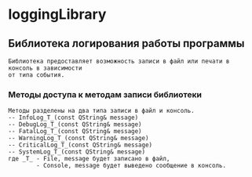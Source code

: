 # loggingLibrary

## Библиотека логирования работы программы
    Библиотека предоставляет возможность записи в файл или печати в консоль в зависимости
    от типа события.


### Методы доступа к методам записи библиотеки
    Методы разделены на два типа записи в файл и консоль. 
    -- InfoLog_T_(const QString& message)
    -- DebugLog_T_(const QString& message)
    -- FatalLog_T_(const QString& message)
    -- WarningLog_T_(const QString& message)
    -- CriticalLog_T_(const QString& message)
    -- SystemLog_T_(const QString& message)
    где _T_ - File, message будет записано в файл,
            - Console, message будет выведено сообщение в консоль.
